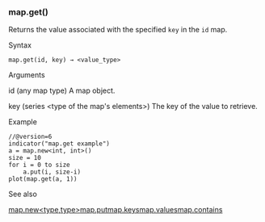 ### map.get()

Returns the value associated with the specified `key` in the `id` map.

Syntax

```
map.get(id, key) → <value_type>
```

Arguments

id (any map type) A map object.

key (series <type of the map's elements>) The key of the value to retrieve.

Example

```
//@version=6  
indicator("map.get example")  
a = map.new<int, int>()  
size = 10  
for i = 0 to size  
    a.put(i, size-i)  
plot(map.get(a, 1))
```

See also

[map.new<type,type>](#fun_map.new<type,type>)[map.put](#fun_map.put)[map.keys](#fun_map.keys)[map.values](#fun_map.values)[map.contains](#fun_map.contains)
